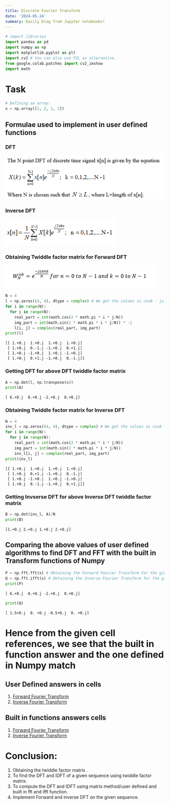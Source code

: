 ```yaml
---
title: Discrete Fourier Transform
date: '2024-05-24'
summary: Easily blog from Jupyter notebooks!
---
```

```python
# import libraries
import pandas as pd
import numpy as np
import matplotlib.pyplot as plt
import cv2 # You can also use PIL as alternative.
from google.colab.patches import cv2_imshow
import math
```

# Task

```python
# Defining an array:
x = np.array([1, 2, 1, 2])
```

## Formulae used to implement in user defined functions

### DFT

![png](DFT.png)

### Inverse DFT

![png](IDFT.png)

### Obtaining Twiddle factor matrix for Forward DFT

![png](Twiddle_Factor_Matrix.png)

```python
N = 4
l = np.zeros((4, 4), dtype = complex) # We get the values in cosθ - jsinθ due to which we need the array to be of complex datatypes.
for i in range(N):
  for j in range(N):
    real_part = int(math.cos(2 * math.pi * i * j/N)) 
    img_part = int(math.sin(2 * math.pi * i * j/N)) * -1
    l[i, j] = complex(real_part, img_part)
print(l)
```

    [[ 1.+0.j  1.+0.j  1.+0.j  1.+0.j]
     [ 1.+0.j  0.-1.j -1.+0.j  0.+1.j]
     [ 1.+0.j -1.+0.j  1.+0.j -1.+0.j]
     [ 1.+0.j  0.+1.j -1.+0.j  0.-1.j]]

### Getting DFT for above DFT twiddle factor matrix

```python
A = np.dot(l, np.transpose(x))
print(A)
```

    [ 6.+0.j  0.+0.j -2.+0.j  0.+0.j]

### Obtaining Twiddle factor matrix for Inverse DFT

```python
N = 4
inv_l = np.zeros((4, 4), dtype = complex) # We get the values in cosθ - jsinθ due to which we need the array to be of complex datatypes.
for i in range(N):
  for j in range(N):
    real_part = int(math.cos(2 * math.pi * i * j/N)) 
    img_part = int(math.sin(2 * math.pi * i * j/N))
    inv_l[i, j] = complex(real_part, img_part)
print(inv_l)
```

    [[ 1.+0.j  1.+0.j  1.+0.j  1.+0.j]
     [ 1.+0.j  0.+1.j -1.+0.j  0.-1.j]
     [ 1.+0.j -1.+0.j  1.+0.j -1.+0.j]
     [ 1.+0.j  0.-1.j -1.+0.j  0.+1.j]]

### Getting Invserse DFT for above Inverse DFT twiddle factor matrix

```python
B = np.dot(inv_l, A)/N
print(B)
```

    [1.+0.j 2.+0.j 1.+0.j 2.+0.j]

## Comparing the above values of user defined algorithms to find DFT and FFT with the built in Transform functions of Numpy

```python
P = np.fft.fft(x) # Obtaining the Forward Fourier Transform for the given sequence using numpy.fft.fft
Q = np.fft.ifft(x) # Obtaining the Inverse Fourier Transform for the given sequence using numpy.fft.ifft
print(P)
```

    [ 6.+0.j  0.+0.j -2.+0.j  0.+0.j]

```python
print(Q)
```

    [ 1.5+0.j  0. +0.j -0.5+0.j  0. +0.j]

# Hence from the given cell references, we see that the built in function answer and the one defined in Numpy match

## User Defined answers in cells

1. [Forward Fourier Transform](#scrollTo=HR667Q06jNSu&line=1&uniqifier=1)
2. [Inverse Fourier Transform](#scrollTo=dU9hJQ5LkOti&line=2&uniqifier=1)

## Built in functions answers cells

1. [Forward Fourier Transform](#scrollTo=OtdVaoAak0Me&line=3&uniqifier=1)
2. [Inverse Fourier Transform](#scrollTo=kb9QVQXwmkCb&line=1&uniqifier=1)

# Conclusion:

1. Obtaining the twiddle factor matrix .
2. To find the DFT and IDFT of a given sequence using twiddle factor matrix.  
3. To compute the DFT and IDFT using matrix method/user defined and built in fft and ifft function.
4. Implement Forward and inverse DFT on the given sequence.
